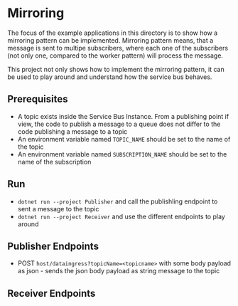 # Mirroring

The focus of the example applications in this directory is to show how a mirroring pattern can be implemented. Mirroring pattern means, that a message is sent to multipe subscribers, where each one of the subscribers (not only one, compared to the worker pattern) will process the message. 

This project not only shows how to implement the mirroring pattern, it can be used to play around and understand how the service bus behaves. 

## Prerequisites 
* A topic exists inside the Service Bus Instance. From a publishing point if view, the code to publish a message to a queue does not differ to the code publishing a message to a topic
* An environment variable named `TOPIC_NAME` should be set to the name of the topic
* An environment variable named `SUBSCRIPTION_NAME` should be set to the name of the subscription

## Run 
* `dotnet run --project Publisher` and call the publishling endpoint to sent a message to the topic
* `dotnet run --project Receiver` and use the different endpoints to play around

## Publisher Endpoints
* POST `host/dataingress?topicName=<topicname>` with some body payload as json - sends the json body payload as string message to the topic

## Receiver Endpoints